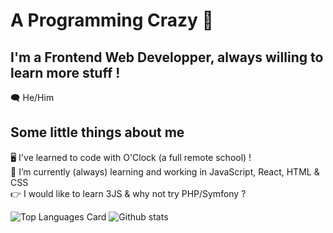 # A Programming Crazy 🐺

## I'm a Frontend Web Developper, always willing to learn more stuff !
  
  :left_speech_bubble: He/Him
  
## Some little things about me
:desktop_computer: I've learned to code with O'Clock (a full remote school) !  
🌱 I’m currently (always) learning and working in JavaScript, React, HTML & CSS  
:point_right: I would like to learn 3JS & why not try PHP/Symfony ?  
  
![Top Languages Card](https://github-readme-stats.vercel.app/api/top-langs/?username=CrazyWolv&theme=dark)
 ![Github stats](https://github-readme-stats.vercel.app/api?username=CrazyWolv&theme=dark&show_icons=true&count_private=true) 


<!--
**CrazyWolv/CrazyWolv** is a ✨ _special_ ✨ repository because its `README.md` (this file) appears on your GitHub profile.

Here are some ideas to get you started:

- 🔭 I’m currently working on ...
- 🌱 I’m currently learning ...
- 👯 I’m looking to collaborate on ...
- 🤔 I’m looking for help with ...
- 💬 Ask me about ...
- 📫 How to reach me: ...
- 😄 Pronouns: ...
- ⚡ Fun fact: ...
-->
